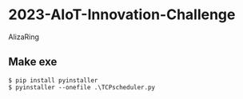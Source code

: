 # 2023-AIoT-Innovation-Challenge
AlizaRing

## Make exe
```bash=
$ pip install pyinstaller
$ pyinstaller --onefile .\TCPscheduler.py
```